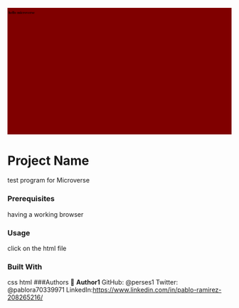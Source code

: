 ![Alt text](app_screenshot.png)
# Project Name
test program for Microverse

### Prerequisites
having a working browser
### Usage
click on the html file

### Built With
css
html
###Authors
👤 **Author1**
GitHub: @perses1
Twitter: @pablora70339971
LinkedIn:https://www.linkedin.com/in/pablo-ramirez-208265216/
